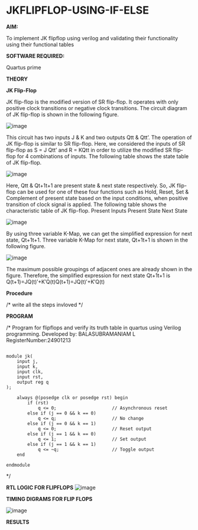 # JKFLIPFLOP-USING-IF-ELSE

**AIM:** 

To implement  JK flipflop using verilog and validating their functionality using their functional tables

**SOFTWARE REQUIRED:**

Quartus prime

**THEORY**

**JK Flip-Flop**

JK flip-flop is the modified version of SR flip-flop. It operates with only positive clock transitions or negative clock transitions. The circuit diagram of JK flip-flop is shown in the following figure.

![image](https://github.com/naavaneetha/JKFLIPFLOP-USING-IF-ELSE/assets/154305477/a649c30b-232b-4558-b188-fd6c09845180)


This circuit has two inputs J & K and two outputs Qtt & Qtt’. The operation of JK flip-flop is similar to SR flip-flop. Here, we considered the inputs of SR flip-flop as S = J Qtt’ and R = KQtt in order to utilize the modified SR flip-flop for 4 combinations of inputs. The following table shows the state table of JK flip-flop.

![image](https://github.com/naavaneetha/JKFLIPFLOP-USING-IF-ELSE/assets/154305477/c4360742-e8a8-4937-b089-c46c0433f9a3)

 
Here, Qtt & Qt+1t+1 are present state & next state respectively. So, JK flip-flop can be used for one of these four functions such as Hold, Reset, Set & Complement of present state based on the input conditions, when positive transition of clock signal is applied. The following table shows the characteristic table of JK flip-flop. Present Inputs Present State Next State
 
![image](https://github.com/naavaneetha/JKFLIPFLOP-USING-IF-ELSE/assets/154305477/6c275261-a6d5-4c37-a3a7-1e88ca11c4cd)

By using three variable K-Map, we can get the simplified expression for next state, Qt+1t+1. Three variable K-Map for next state, Qt+1t+1 is shown in the following figure.
 
![image](https://github.com/naavaneetha/JKFLIPFLOP-USING-IF-ELSE/assets/154305477/5174f41b-0ce0-4329-a372-6d1943ea6673)

The maximum possible groupings of adjacent ones are already shown in the figure. Therefore, the simplified expression for next state Qt+1t+1 is Q(t+1)=JQ(t)′+K′Q(t)Q(t+1)=JQ(t)′+K′Q(t)

**Procedure**

/* write all the steps invloved */

**PROGRAM**

/* Program for flipflops and verify its truth table in quartus using Verilog programming. 
Developed by: BALASUBRAMANIAM L
RegisterNumber:24901213

```

module jk(
    input j, 
    input k, 
    input clk, 
    input rst, 
    output reg q
);
    
    always @(posedge clk or posedge rst) begin
        if (rst) 
            q <= 0;                     // Asynchronous reset
        else if (j == 0 && k == 0) 
            q <= q;                     // No change
        else if (j == 0 && k == 1) 
            q <= 0;                     // Reset output
        else if (j == 1 && k == 0) 
            q <= 1;                     // Set output
        else if (j == 1 && k == 1) 
            q <= ~q;                    // Toggle output
    end
    
endmodule
```

*/

**RTL LOGIC FOR FLIPFLOPS**
![image](https://github.com/user-attachments/assets/a1094437-fbce-438c-8a57-a01f2f2043e2)


**TIMING DIGRAMS FOR FLIP FLOPS**

![image](https://github.com/user-attachments/assets/bc1f58a0-fa1a-45e5-8ea0-ecee548b59ef)


**RESULTS**
